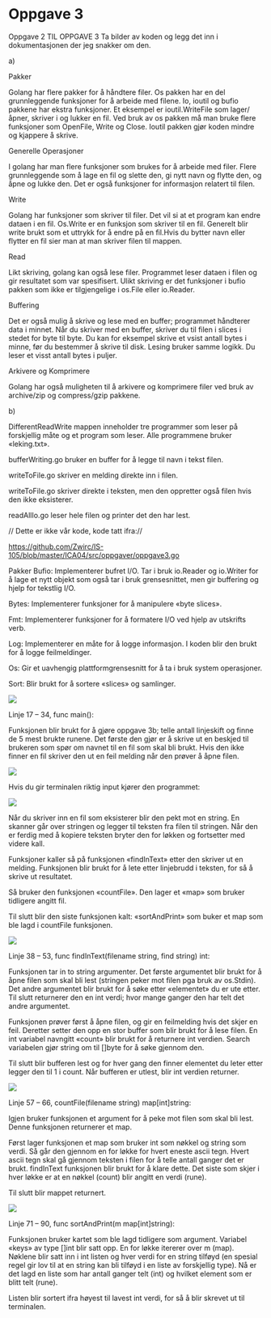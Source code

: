 # Oppgave 3

Oppgave 2
TIL OPPGAVE 3
Ta bilder av koden og legg det inn i dokumentasjonen der jeg snakker om den.

a)

Pakker

Golang har flere pakker for å håndtere filer. Os pakken har en del grunnleggende funksjoner for å arbeide med filene. Io, ioutil og bufio pakkene har ekstra funksjoner. Et eksempel er ioutil.WriteFile som lager/åpner, skriver i og lukker en fil. Ved bruk av os pakken må man bruke flere funksjoner som OpenFile, Write og Close. Ioutil pakken gjør koden mindre og kjappere å skrive.

Generelle Operasjoner

I golang har man flere funksjoner som brukes for å arbeide med filer. Flere grunnleggende som å lage en fil og slette den, gi nytt navn og flytte den, og åpne og lukke den. Det er også funksjoner for informasjon relatert til filen.

Write

Golang har funksjoner som skriver til filer. Det vil si at et program kan endre dataen i en fil. Os.Write er en funksjon som skriver til en fil. Generelt blir write brukt som et uttrykk for å endre på en fil.Hvis du bytter navn eller flytter en fil sier man at man skriver filen til mappen.

Read

Likt skriving, golang kan også lese filer. Programmet leser dataen i filen og gir resultatet som var spesifisert. Ulikt skriving er det funksjoner i bufio pakken som ikke er tilgjengelige i os.File eller io.Reader.

Buffering

Det er også mulig å skrive og lese med en buffer; programmet håndterer data i minnet. Når du skriver med en buffer, skriver du til filen i slices i stedet for byte til byte. Du kan for eksempel skrive et vsist antall bytes i minne, før du bestemmer å skrive til disk. Lesing bruker samme logikk. Du leser et visst antall bytes i puljer.

Arkivere og Komprimere

Golang har også muligheten til å arkivere og komprimere filer ved bruk av archive/zip og compress/gzip pakkene.

b)

DifferentReadWrite mappen inneholder tre programmer som leser på forskjellig måte og et program som leser. Alle programmene bruker «leking.txt».

bufferWriting.go bruker en buffer for å legge til navn i tekst filen.

writeToFile.go skriver en melding direkte inn i filen.

writeToFile.go skriver direkte i teksten, men den oppretter også filen hvis den ikke eksisterer.

readAllIo.go leser hele filen og printer det den har lest.

// Dette er ikke vår kode, kode tatt ifra://

https://github.com/Zwirc/IS-105/blob/master/ICA04/src/oppgaver/oppgave3.go

Pakker
Bufio: Implementerer bufret I/O. Tar i bruk io.Reader og io.Writer for å lage et nytt objekt som også tar i bruk grensesnittet, men gir buffering og hjelp for tekstlig I/O.

Bytes: Implementerer funksjoner for å manipulere «byte slices».

Fmt: Implementerer funksjoner for å formatere I/O ved hjelp av utskrifts verb.

Log: Implementerer en måte for å logge informasjon. I koden blir den brukt for å logge feilmeldinger.

Os: Gir et uavhengig plattformgrensesnitt for å ta i bruk system operasjoner.

Sort: Blir brukt for å sortere «slices» og samlinger.

![](images/bilde1.png)

Linje 17 – 34, func main():

Funksjonen blir brukt for å gjøre oppgave 3b; telle antall linjeskift og finne de 5 mest brukte runene. Det første den gjør er å skrive ut en beskjed til brukeren som spør om navnet til en fil som skal bli brukt. Hvis den ikke finner en fil skriver den ut en feil melding når den prøver å åpne filen.

![](images/dokubilde1.png)

Hvis du gir terminalen riktig input kjører den programmet:

![](images/dokubilde2.png)

Når du skriver inn en fil som eksisterer blir den pekt mot en string. En skanner går over stringen og legger til teksten fra filen til stringen. Når den er ferdig med å kopiere teksten bryter den for løkken og fortsetter med videre kall.

Funksjoner kaller så på funksjonen «findInText» etter den skriver ut en melding. Funksjonen blir brukt for å lete etter linjebrudd i teksten, for så å skrive ut resultatet.

Så bruker den funksjonen «countFile». Den lager et «map» som bruker tidligere angitt fil.

Til slutt blir den siste funksjonen kalt: «sortAndPrint» som buker et map som ble lagd i countFile funksjonen.

![](images/bilde2.png)

Linje 38 – 53, func findInText(filename string, find string) int:

Funksjonen tar in to string argumenter. Det første argumentet blir brukt for å åpne filen som skal bli lest (stringen peker mot filen pga bruk av os.Stdin). Det andre argumentet blir brukt for å søke etter «elementet» du er ute etter. Til slutt returnerer den en int verdi; hvor mange ganger den har telt det andre argumentet.

Funksjonen prøver først å åpne filen, og gir en feilmelding hvis det skjer en feil. Deretter setter den opp en stor buffer som blir brukt for å lese filen. En int variabel navngitt «count» blir brukt for å returnere int verdien. Search variabelen gjør string om til []byte for å søke gjennom den.

Til slutt blir bufferen lest og for hver gang den finner elementet du leter etter legger den til 1 i count. Når bufferen er utlest, blir int verdien returner.

![](images/bilde3.png)

Linje 57 – 66, countFile(filename string) map[int]string:

Igjen bruker funksjonen et argument for å peke mot filen som skal bli lest. Denne funksjonen returnerer et map.

Først lager funksjonen et map som bruker int som nøkkel og string som verdi. Så går den gjennom en for løkke for hvert eneste ascii tegn. Hvert ascii tegn skal gå gjennom teksten i filen for å telle antall ganger det er brukt. findInText funksjonen blir brukt for å klare dette. Det siste som skjer i hver løkke er at en nøkkel (count) blir angitt en verdi (rune).

Til slutt blir mappet returnert.

![](images/bilde4.png)

Linje 71 – 90, func sortAndPrint(m map[int]string):

Funksjonen bruker kartet som ble lagd tidligere som argument. Variabel «keys» av type []int blir satt opp. En for løkke itererer over m (map). Nøklene blir satt inn i int listen og hver verdi for en string tilføyd (en spesial regel gir lov til at en string kan bli tilføyd i en liste av forskjellig type). Nå er det lagd en liste som har antall ganger telt (int) og hvilket element som er blitt telt (rune).

Listen blir sortert ifra høyest til lavest int verdi, for så å blir skrevet ut til terminalen.

